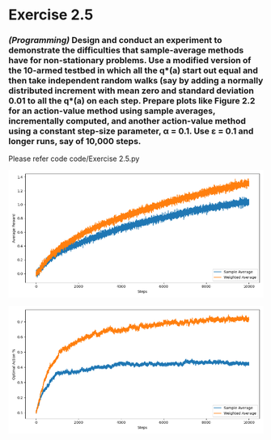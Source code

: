 # Exercise 2.5

### *(Programming)* Design and conduct an experiment to demonstrate the difficulties that sample-average methods have for non-stationary problems. Use a modified version of the 10-armed testbed in which all the q*(a) start out equal and then take independent random walks (say by adding a normally distributed increment with mean zero and standard deviation 0.01 to all the q*(a) on each step. Prepare plots like Figure 2.2 for an action-value method using sample averages, incrementally computed, and another action-value method using a constant step-size parameter, α = 0.1. Use ε = 0.1 and longer runs, say of 10,000 steps.

Please refer code code/Exercise 2.5.py

![AverageReward](resources/Ex_2_5_avg_reward.png)

![OptimalAction](resources/Ex_2_5_optimal_action.png)

